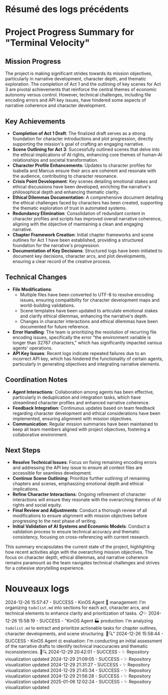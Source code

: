 # Résumé des logs précédents

# Project Progress Summary for "Terminal Velocity"

## Mission Progress
The project is making significant strides towards its mission objectives, particularly in narrative development, character depth, and thematic exploration. The completion of Act 1 and the outlining of key scenes for Act 3 are pivotal achievements that reinforce the central themes of economic autonomy versus control. However, technical challenges, including file encoding errors and API key issues, have hindered some aspects of narrative coherence and character development.

## Key Achievements
- **Completion of Act 1 Draft**: The finalized draft serves as a strong foundation for character introductions and plot progression, directly supporting the mission's goal of crafting an engaging narrative.
- **Scene Outlining for Act 3**: Successfully outlined scenes that delve into the ethical implications of AI rights, enhancing core themes of human-AI relationships and societal transformation.
- **Character Profile Enhancements**: Updates to character profiles for Isabella and Marcus ensure their arcs are coherent and resonate with the audience, contributing to character resonance.
- **Crisis Point Development**: Key scenes detailing emotional stakes and ethical discussions have been developed, enriching the narrative's philosophical depth and enhancing thematic clarity.
- **Ethical Dilemmas Documentation**: A comprehensive document detailing the ethical challenges faced by characters has been created, supporting the thematic exploration of trust in automated systems.
- **Redundancy Elimination**: Consolidation of redundant content in character profiles and scripts has improved overall narrative coherence, aligning with the objective of maintaining a clean and engaging narrative.
- **Chapter Framework Creation**: Initial chapter frameworks and scene outlines for Act 1 have been established, providing a structured foundation for the narrative's progression.
- **Documentation of Key Decisions**: Structured logs have been initiated to document key decisions, character arcs, and plot developments, ensuring a clear record of the creative process.

## Technical Changes
- **File Modifications**:
  - Multiple files have been converted to UTF-8 to resolve encoding issues, ensuring compatibility for character development maps and world-building validations.
  - Scene templates have been updated to articulate emotional stakes and clarify ethical dilemmas, enhancing the narrative's depth.
  - Changes in character interactions and ethical dilemmas have been documented for future reference.
- **Error Handling**: The team is prioritizing the resolution of recurring file encoding issues, specifically the error "the environment variable is longer than 32767 characters," which has significantly impacted various agents' operations.
- **API Key Issues**: Recent logs indicate repeated failures due to an incorrect API key, which has hindered the functionality of certain agents, particularly in generating objectives and integrating narrative elements.

## Coordination Notes
- **Agent Interactions**: Collaboration among agents has been effective, particularly in deduplication and integration tasks, which have streamlined character profiles and enhanced narrative coherence.
- **Feedback Integration**: Continuous updates based on team feedback regarding character development and ethical considerations have been implemented, ensuring alignment with mission objectives.
- **Communication**: Regular mission summaries have been maintained to keep all team members aligned with project objectives, fostering a collaborative environment.

## Next Steps
- **Resolve Technical Issues**: Focus on fixing remaining encoding errors and addressing the API key issue to ensure all context files are accessible for seamless development.
- **Continue Scene Outlining**: Prioritize further outlining of remaining chapters and scenes, emphasizing emotional depth and ethical implications.
- **Refine Character Interactions**: Ongoing refinement of character interactions will ensure they resonate with the overarching themes of AI rights and social equity.
- **Final Review and Adjustments**: Conduct a thorough review of all modifications to ensure alignment with mission objectives before progressing to the next phase of writing.
- **Initial Validation of AI Systems and Economic Models**: Conduct a validation process to ensure technical accuracy and thematic consistency, focusing on cross-referencing with current research.

This summary encapsulates the current state of the project, highlighting how recent activities align with the overarching mission objectives. The focus on character depth, ethical dilemmas, and narrative coherence remains paramount as the team navigates technical challenges and strives for a cohesive storytelling experience.

# Nouveaux logs

2024-12-26 15:57:47 - SUCCESS - KinOS Agent 🧭 management: I'm organizing `todolist.md` into sections for each act, character arcs, and technical elements to enhance clarity and prioritization of tasks. 📋✨
2024-12-26 15:58:19 - SUCCESS - "KinOS Agent 🏭 production: I'm analyzing `todolist.md` to extract and prioritize actionable tasks for chapter outlines, character developments, and scene structuring. 📄🔍"
2024-12-26 15:58:44 - SUCCESS - KinOS Agent ⚖️ evaluation: I'm conducting an initial assessment of the narrative drafts to identify technical inaccuracies and thematic inconsistencies. 📖🔍
2024-12-29 20:42:01 - SUCCESS - ✨ Repository visualization updated
2024-12-29 21:09:05 - SUCCESS - ✨ Repository visualization updated
2024-12-29 21:31:27 - SUCCESS - ✨ Repository visualization updated
2024-12-29 21:45:34 - SUCCESS - ✨ Repository visualization updated
2024-12-29 21:56:28 - SUCCESS - ✨ Repository visualization updated
2025-01-06 12:02:24 - SUCCESS - ✨ Repository visualization updated
